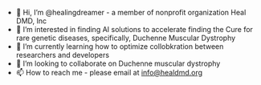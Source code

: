 - 👋 Hi, I’m @healingdreamer - a member of nonprofit organization Heal DMD, Inc
- 👀 I’m interested in finding AI solutions to accelerate finding the Cure for rare genetic diseases, specifically, Duchenne Muscular Dystrophy
- 🌱 I’m currently learning how to optimize collobkration between researchers and developers
- 💞️ I’m looking to collaborate on Duchenne muscular dystrophy 
- 📫 How to reach me - please email at info@healdmd.org

<!---
healingdreamer/healingdreamer is a ✨ special ✨ repository because its `README.md` (this file) appears on your GitHub profile.
You can click the Preview link to take a look at your changes.
--->
